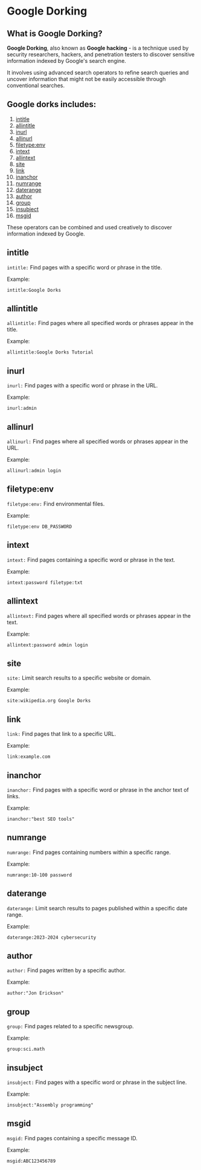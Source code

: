 # Google Dorking

## What is Google Dorking?

**Google Dorking**, also known as **Google hacking** - is a technique used by security researchers, hackers, and penetration testers to discover sensitive information indexed by Google's search engine. 

It involves using advanced search operators to refine search queries and uncover information that might not be easily accessible through conventional searches.


## Google dorks includes:

1. [intitle](#intitle)
2. [allintitle](#allintitle)
3. [inurl](#inurl)
4. [allinurl](#allinurl)
5. [filetype:env](#filetypeenv)
6. [intext](#intext)
7. [allintext](#allintext)
8. [site](#site)
9. [link](#link)
10. [inanchor](#inanchor)
11. [numrange](#numrange)
12. [daterange](#daterange)
13. [author](#author)
14. [group](#group)
15. [insubject](#insubject)
16. [msgid](#msgid)

These operators can be combined and used creatively to discover information indexed by Google.

## intitle

`intitle:` Find pages with a specific word or phrase in the title.

Example: 
``` 
intitle:Google Dorks 
```

## allintitle

`allintitle:` Find pages where all specified words or phrases appear in the title.

Example: 
```
allintitle:Google Dorks Tutorial
```

## inurl

`inurl:` Find pages with a specific word or phrase in the URL.

Example: 
```
inurl:admin
```

## allinurl

`allinurl:` Find pages where all specified words or phrases appear in the URL.

Example: 
```
allinurl:admin login
```

## filetype:env

`filetype:env:` Find environmental files.

Example: 
```
filetype:env DB_PASSWORD
```

## intext

`intext:` Find pages containing a specific word or phrase in the text.

Example: 
```
intext:password filetype:txt
```

## allintext

`allintext:` Find pages where all specified words or phrases appear in the text.

Example: 
```
allintext:password admin login
```

## site

`site:` Limit search results to a specific website or domain.

Example: 
```
site:wikipedia.org Google Dorks
```

## link

`link:` Find pages that link to a specific URL.

Example: 
```
link:example.com
```

## inanchor

`inanchor:` Find pages with a specific word or phrase in the anchor text of links.

Example: 
```
inanchor:"best SEO tools"
```

## numrange

`numrange:` Find pages containing numbers within a specific range.

Example: 
```
numrange:10-100 password
```

## daterange

`daterange:` Limit search results to pages published within a specific date range.

Example: 
```
daterange:2023-2024 cybersecurity
```

## author

`author:` Find pages written by a specific author.

Example: 
```
author:"Jon Erickson"
```

## group

`group:` Find pages related to a specific newsgroup.

Example: 
```
group:sci.math
```

## insubject

`insubject:` Find pages with a specific word or phrase in the subject line.

Example: 
```
insubject:"Assembly programming"
```

## msgid

`msgid:` Find pages containing a specific message ID.

Example: 
```
msgid:ABC123456789
```